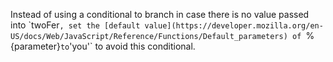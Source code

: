 Instead of using a conditional to branch in case there is no value passed into
\`twoFer`, set the [default value](https://developer.mozilla.org/en-US/docs/Web/JavaScript/Reference/Functions/Default_parameters)
of `%{parameter}` to `'you'` to avoid this conditional.
